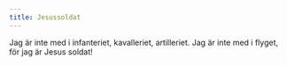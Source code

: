 ```yaml
---
title: Jesussoldat
---
```

Jag är inte med i infanteriet,
kavalleriet,
artilleriet.
Jag är inte med i flyget,
för jag är Jesus soldat!
